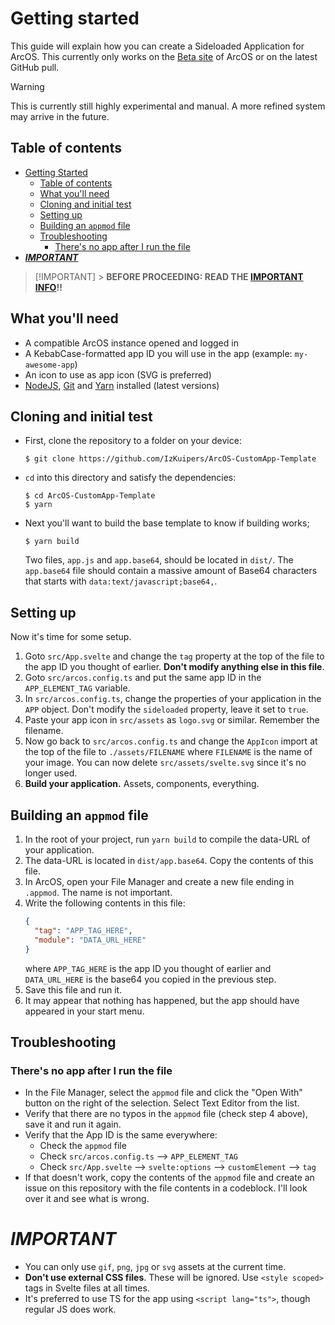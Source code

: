 # Getting started

This guide will explain how you can create a Sideloaded Application for ArcOS. This currently only works on the [Beta site](https://beta.izk-arcos.nl/) of ArcOS or on the latest GitHub pull.

> [!WARNING]
> This is currently still highly experimental and manual. A more refined system may arrive in the future.

## Table of contents

- [Getting Started](#getting-started)
  - [Table of contents](#table-of-contents)
  - [What you'll need](#what-youll-need)
  - [Cloning and initial test](#cloning-and-initial-test)
  - [Setting up](#setting-up)
  - [Building an `appmod` file](#building-an-appmod-file)
  - [Troubleshooting](#troubleshooting)
    - [There's no app after I run the file](#theres-no-app-after-i-run-the-file)
- [_**IMPORTANT**_](#important)

> [!IMPORTANT] > **BEFORE PROCEEDING: READ THE [IMPORTANT INFO](#important)!!**

## What you'll need

- A compatible ArcOS instance opened and logged in
- A KebabCase-formatted app ID you will use in the app (example: `my-awesome-app`)
- An icon to use as app icon (SVG is preferred)
- [NodeJS](https://nodejs.org), [Git](https://git-scm.com/) and [Yarn](https://yarnpkg.com/) installed (latest versions)

## Cloning and initial test

- First, clone the repository to a folder on your device:

  ```
  $ git clone https://github.com/IzKuipers/ArcOS-CustomApp-Template
  ```

- `cd` into this directory and satisfy the dependencies:

  ```
  $ cd ArcOS-CustomApp-Template
  $ yarn
  ```

- Next you'll want to build the base template to know if building works;

  ```
  $ yarn build
  ```

  Two files, `app.js` and `app.base64`, should be located in `dist/`. The `app.base64` file should contain a massive amount of Base64 characters that starts with `data:text/javascript;base64,`.

## Setting up

Now it's time for some setup.

1. Goto `src/App.svelte` and change the `tag` property at the top of the file to the app ID you thought of earlier. **Don't modify anything else in this file**.
2. Goto `src/arcos.config.ts` and put the same app ID in the `APP_ELEMENT_TAG` variable.
3. In `src/arcos.config.ts`, change the properties of your application in the `APP` object. Don't modify the `sideloaded` property, leave it set to `true`.
4. Paste your app icon in `src/assets` as `logo.svg` or similar. Remember the filename.
5. Now go back to `src/arcos.config.ts` and change the `AppIcon` import at the top of the file to `./assets/FILENAME` where `FILENAME` is the name of your image. You can now delete `src/assets/svelte.svg` since it's no longer used.
6. **Build your application.** Assets, components, everything.

## Building an `appmod` file

1. In the root of your project, run `yarn build` to compile the data-URL of your application.
2. The data-URL is located in `dist/app.base64`. Copy the contents of this file.
3. In ArcOS, open your File Manager and create a new file ending in `.appmod`. The name is not important.
4. Write the following contents in this file:
   ```json
   {
     "tag": "APP_TAG_HERE",
     "module": "DATA_URL_HERE"
   }
   ```
   where `APP_TAG_HERE` is the app ID you thought of earlier and `DATA_URL_HERE` is the base64 you copied in the previous step.
5. Save this file and run it.
6. It may appear that nothing has happened, but the app should have appeared in your start menu.

## Troubleshooting

### There's no app after I run the file

- In the File Manager, select the `appmod` file and click the "Open With" button on the right of the selection. Select Text Editor from the list.
- Verify that there are no typos in the `appmod` file (check step 4 above), save it and run it again.
- Verify that the App ID is the same everywhere:
  - Check the `appmod` file
  - Check `src/arcos.config.ts` --> `APP_ELEMENT_TAG`
  - Check `src/App.svelte` --> `svelte:options` --> `customElement` --> `tag`
- If that doesn't work, copy the contents of the `appmod` file and create an issue on this repository with the file contents in a codeblock. I'll look over it and see what is wrong.

# _**IMPORTANT**_

- You can only use `gif`, `png`, `jpg` or `svg` assets at the current time.
- **Don't use external CSS files**. These will be ignored. Use `<style scoped>` tags in Svelte files at all times.
- It's preferred to use TS for the app using `<script lang="ts">`, though regular JS does work.
